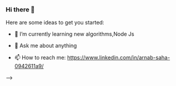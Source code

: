 ### Hi there 👋



Here are some ideas to get you started:


- 🌱 I’m currently learning new algorithms,Node Js

- 💬 Ask me about anything
- 📫 How to reach me: https://www.linkedin.com/in/arnab-saha-0942611a9/


-->
